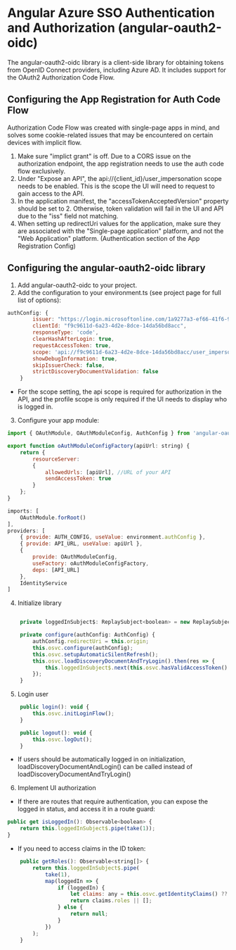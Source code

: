 # Angular Azure SSO Authentication and Authorization (angular-oauth2-oidc)

The angular-oauth2-oidc library is a client-side library for obtaining tokens from OpenID Connect providers, including Azure AD. It includes support for the OAuth2 Authorization Code Flow.

## Configuring the App Registration for Auth Code Flow

Authorization Code Flow was created with single-page apps in mind, and solves some cookie-related issues that may be encountered on certain devices with implicit flow.

1. Make sure "implict grant" is off. Due to a CORS issue on the authorization endpoint, the app registration needs to use the auth code flow exclusively.
2. Under "Expose an API", the api://{client_id}/user_impersonation scope needs to be enabled. This is the scope the UI will need to request to gain access to the API.
3. In the application manifest, the "accessTokenAcceptedVersion" property should be set to 2. Otherwise, token validation will fail in the UI and API due to the "iss" field not matching.
4. When setting up redirectUri values for the application, make sure they are associated with the "Single-page application" platform, and not the "Web Application" platform. (Authentication section of the App Registration Config)
## Configuring the angular-oauth2-oidc library

1. Add angular-oauth2-oidc to your project.
2. Add the configuration to your environment.ts (see project page for full list of options):

```javascript
authConfig: {
		issuer: "https://login.microsoftonline.com/1a9277a3-ef66-41f6-96b5-c5390ee468a7/v2.0",
		clientId: "f9c9611d-6a23-4d2e-8dce-14da56bd8acc",
		responseType: 'code',
		clearHashAfterLogin: true,
		requestAccessToken: true,
		scope: 'api://f9c9611d-6a23-4d2e-8dce-14da56bd8acc/user_impersonation profile',
		showDebugInformation: true,
		skipIssuerCheck: false,
		strictDiscoveryDocumentValidation: false
	}
```

* For the scope setting, the api scope is required for authorization in the API, and the profile scope is only required if the UI needs to display who is logged in.

3. Configure your app module:

```javascript
import { OAuthModule, OAuthModuleConfig, AuthConfig } from 'angular-oauth2-oidc';

export function oAuthModuleConfigFactory(apiUrl: string) {
    return {
        resourceServer:
        {
            allowedUrls: [apiUrl], //URL of your API
            sendAccessToken: true
        }
    };
}
```

```javascript
imports: [
    OAuthModule.forRoot()
],
providers: [
    { provide: AUTH_CONFIG, useValue: environment.authConfig },
	{ provide: API_URL, useValue: apiUrl },
    {
        provide: OAuthModuleConfig,
        useFactory: oAuthModuleConfigFactory,
        deps: [API_URL]
    },
    IdentityService
]
```

4. Initialize library
```javascript

	private loggedInSubject$: ReplaySubject<boolean> = new ReplaySubject<boolean>(1);

	private configure(authConfig: AuthConfig) {
		authConfig.redirectUri = this.origin;
		this.osvc.configure(authConfig);
		this.osvc.setupAutomaticSilentRefresh();
		this.osvc.loadDiscoveryDocumentAndTryLogin().then(res => {
			this.loggedInSubject$.next(this.osvc.hasValidAccessToken() && this.osvc.hasValidIdToken());
		});
	}
```

5. Login user
```javascript
	public login(): void {
		this.osvc.initLoginFlow();
	}

	public logout(): void {
		this.osvc.logOut();
	}
```
* If users should be automatically logged in on initialization, loadDiscoveryDocumentAndLogin() can be called instead of loadDiscoveryDocumentAndTryLogin()

6. Implement UI authorization
* If there are routes that require authentication, you can expose the logged in status, and access it in a route guard:
```javascript
public get isLoggedIn(): Observable<boolean> {
    return this.loggedInSubject$.pipe(take(1));
}
```
* If you need to access claims in the ID token:
```javascript
	public getRoles(): Observable<string[]> {
		return this.loggedInSubject$.pipe(
			take(1),
			map(loggedIn => {
				if (loggedIn) {
					let claims: any = this.osvc.getIdentityClaims() ?? {};
					return claims.roles || [];
				} else {
					return null;
				}
			})
		);
	}
```